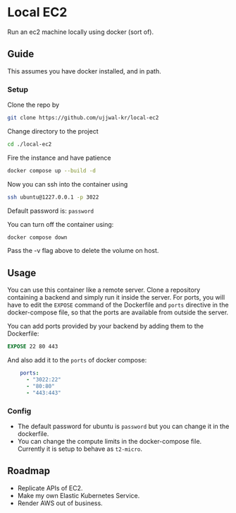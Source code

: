 # Local EC2
Run an ec2 machine locally using docker (sort of).

## Guide

This assumes you have docker installed, and in path.

### Setup

Clone the repo by

```bash
git clone https://github.com/ujjwal-kr/local-ec2
```

Change directory to the project

```bash
cd ./local-ec2
```

Fire the instance and have patience

```bash
docker compose up --build -d
```

Now you can ssh into the container using

```bash
ssh ubuntu@1227.0.0.1 -p 3022
```

Default password is: `password`

You can turn off the container using:

```bash
docker compose down
```

Pass the -v flag above to delete the volume on host.

## Usage

You can use this container like a remote server. Clone a repository containing a backend and simply run it inside the server. For ports, you will have to edit the `EXPOSE` command of the Dockerfile and `ports` directive in the docker-compose file, so that the ports are available from outside the server.

You can add ports provided by your backend by adding them to the Dockerfile:

```Dockerfile
EXPOSE 22 80 443
```

And also add it to the `ports` of docker compose:

```yml
    ports:
      - "3022:22"
      - "80:80"
      - "443:443"
```


### Config

- The default password for ubuntu is `password` but you can change it in the dockerfile.
- You can change the compute limits in the docker-compose file. Currently it is setup to behave as `t2-micro`.

## Roadmap
- Replicate APIs of EC2.
- Make my own Elastic Kubernetes Service.
- Render AWS out of business.
